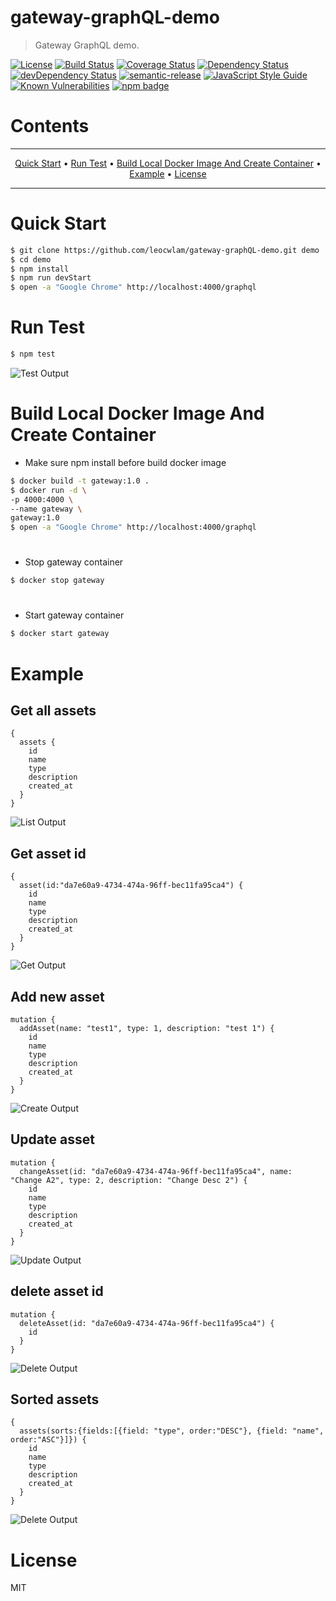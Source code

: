 # gateway-graphQL-demo

> Gateway GraphQL demo.

[![License](https://img.shields.io/badge/license-MIT-green.svg)](https://github.com/leocwlam/gateway-graphQL-demo/blob/master/LICENSE)
[![Build Status](https://api.travis-ci.com/leocwlam/gateway-graphQL-demo.svg?branch=master)](https://app.travis-ci.com/leocwlam/gateway-graphQL-demo)
[![Coverage Status](https://coveralls.io/repos/github/leocwlam/gateway-graphQL-demo/badge.svg?branch=master)](https://coveralls.io/github/leocwlam/gateway-graphQL-demo?branch=master)
[![Dependency Status](https://david-dm.org/leocwlam/gateway-graphQL-demo.svg)](https://david-dm.org/leocwlam/gateway-graphQL-demo)
[![devDependency Status](https://david-dm.org/leocwlam/gateway-graphQL-demo/dev-status.svg)](https://david-dm.org/leocwlam/gateway-graphQL-demo?type=dev)
[![semantic-release](https://img.shields.io/badge/%20%20%F0%9F%93%A6%F0%9F%9A%80-semantic--release-e10079.svg)](https://github.com/semantic-release/semantic-release)
[![JavaScript Style Guide](https://img.shields.io/badge/code_style-standard-brightgreen.svg)](https://standardjs.com)
[![Known Vulnerabilities](https://snyk.io/test/github/leocwlam/gateway-graphQL-demo/badge.svg)](https://snyk.io/test/github/leocwlam/gateway-graphQL-demo)
[![npm badge](https://img.shields.io/npm/v/gateway-graphQL-demo/latest.svg)](https://www.npmjs.com/package/gateway-graphQL-demo)

# Contents

---

<p align="center">
    <a href="#quick-start">Quick Start</a> &bull;
    <a href="#test">Run Test</a> &bull;
    <a href="#docker-image-container">Build Local Docker Image And Create Container</a> &bull;
    <a href="#example">Example</a> &bull;
    <a href="#license">License</a>
</p>

---

# <a name="quick-start"></a>Quick Start

```bash
$ git clone https://github.com/leocwlam/gateway-graphQL-demo.git demo
$ cd demo
$ npm install
$ npm run devStart
$ open -a "Google Chrome" http://localhost:4000/graphql
```

# <a name="test"></a>Run Test

```bash
$ npm test
```

![Test Output](https://raw.githubusercontent.com/leocwlam/gateway-graphQL-demo/master/docs/test.png)

# <a name="docker-image-container"></a>Build Local Docker Image And Create Container

- Make sure npm install before build docker image

```bash
$ docker build -t gateway:1.0 .
$ docker run -d \
-p 4000:4000 \
--name gateway \
gateway:1.0
$ open -a "Google Chrome" http://localhost:4000/graphql
```

# <a name="docker-stop"></a>

- Stop gateway container

```bash
$ docker stop gateway
```

# <a name="docker-start"></a>

- Start gateway container

```bash
$ docker start gateway
```

# <a name="example"></a>Example

## <a name="get-all-assets"></a>Get all assets

```
{
  assets {
    id
    name
    type
    description
    created_at
  }
}
```

![List Output](https://raw.githubusercontent.com/leocwlam/gateway-graphQL-demo/master/docs/list.png)

## <a name="get-asset-id"></a>Get asset id

```
{
  asset(id:"da7e60a9-4734-474a-96ff-bec11fa95ca4") {
    id
    name
    type
    description
    created_at
  }
}

```

![Get Output](https://raw.githubusercontent.com/leocwlam/gateway-graphQL-demo/master/docs/get.png)

## <a name="Add-new-asset"></a>Add new asset

```
mutation {
  addAsset(name: "test1", type: 1, description: "test 1") {
    id
    name
    type
    description
    created_at
  }
}
```

![Create Output](https://raw.githubusercontent.com/leocwlam/gateway-graphQL-demo/master/docs/create.png)

## <a name="Update-asset-id"></a>Update asset

```
mutation {
  changeAsset(id: "da7e60a9-4734-474a-96ff-bec11fa95ca4", name: "Change A2", type: 2, description: "Change Desc 2") {
    id
    name
    type
    description
    created_at
  }
}
```

![Update Output](https://raw.githubusercontent.com/leocwlam/gateway-graphQL-demo/master/docs/update.png)

## <a name="Delete-asset-id"></a>delete asset id

```
mutation {
  deleteAsset(id: "da7e60a9-4734-474a-96ff-bec11fa95ca4") {
    id
  }
}
```

![Delete Output](https://raw.githubusercontent.com/leocwlam/gateway-graphQL-demo/master/docs/delete.png)

## <a name="Sorted-assets"></a>Sorted assets

```
{
  assets(sorts:{fields:[{field: "type", order:"DESC"}, {field: "name", order:"ASC"}]}) {
    id
    name
    type
    description
    created_at
  }
}
```

![Delete Output](https://raw.githubusercontent.com/leocwlam/gateway-graphQL-demo/master/docs/sorted.png)

# <a name="license"></a>License

MIT
